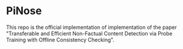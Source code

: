 # PiNose
This repo is the official implementation of implementation of the paper "Transferable and Efficient Non-Factual Content Detection via Probe Training with Offline Consistency Checking".
